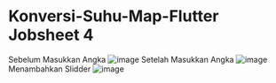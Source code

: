 # Konversi-Suhu-Map-Flutter Jobsheet 4
Sebelum Masukkan Angka
![image](https://user-images.githubusercontent.com/75898886/200464876-7e645e5c-1325-4408-9712-f10bc250f2d0.png)
Setelah Masukkan Angka
![image](https://user-images.githubusercontent.com/75898886/200464975-932d8e99-ec77-48cd-a7a9-0d2ea58161d0.png)
Menambahkan Slidder
![image](https://user-images.githubusercontent.com/75898886/201815669-bc21c030-3bab-40fe-bf9c-4313888508b4.png)

